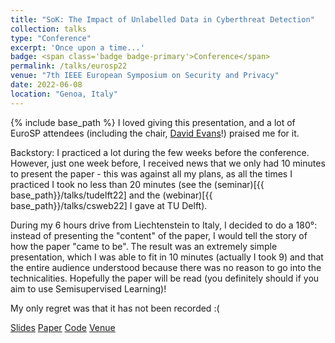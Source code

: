 ```yaml
---
title: "SoK: The Impact of Unlabelled Data in Cyberthreat Detection"
collection: talks
type: "Conference"
excerpt: 'Once upon a time...'
badge: <span class='badge badge-primary'>Conference</span>
permalink: /talks/eurosp22
venue: "7th IEEE European Symposium on Security and Privacy"
date: 2022-06-08
location: "Genoa, Italy"
---
```

{% include base_path %}
I loved giving this presentation, and a lot of EuroSP attendees (including the chair, [David Evans](https://www.cs.virginia.edu/~evans/)!) praised me for it.

Backstory: I practiced a lot during the few weeks before the conference. However, just one week before, I received news that we only had 10 minutes to present the paper - this was against all my plans, as all the times I practiced I took no less than 20 minutes (see the (seminar)[{{ base_path}}/talks/tudelft22] and the (webinar)[{{ base_path}}/talks/csweb22] I gave at TU Delft).

During my 6 hours drive from Liechtenstein to Italy, I decided to do a 180°: instead of presenting the "content" of the paper, I would tell the story of how the paper "came to be". The result was an extremely simple presentation, which I was able to fit in 10 minutes (actually I took 9) and that the entire audience understood because there was no reason to go into the technicalities. Hopefully the paper will be read (you definitely should if you aim to use Semisupervised Learning)!

My only regret was that it has not been recorded :(

<a class="btn btn-outline-primary my-1 mr-1 btn-sm" href="{{ base_path }}/files/papers/eurosp22/eurosp22_slides.pdf" target="_blank" rel="noopener">Slides</a> 
<a class="btn btn-outline-primary my-1 mr-1 btn-sm" href="{{ base_path }}/publications/eurosp22" target="_blank" rel="noopener">Paper</a> 
<a class="btn btn-outline-primary my-1 mr-1 btn-sm" href="https://github.com/hihey54/CEF-SsL" target="_blank" rel="noopener">Code</a> 
<a class="btn btn-outline-primary my-1 mr-1 btn-sm" href="https://www.ieee-security.org/TC/EuroSP2022/program_compact.html" target="_blank" rel="noopener">Venue</a>
